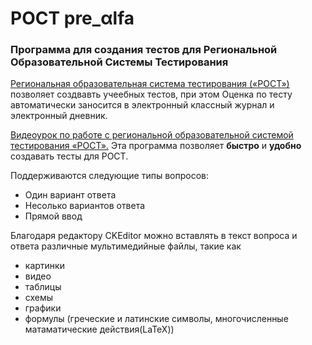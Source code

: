 # POCT pre_αlfa
### Программа для создания тестов для Региональной Образовательной Системы Тестирования
[Региональная образовательная система тестирования («РОСТ»)](http://www.ir-tech.ru/?products=rost) позволяет создвавть учеебных тестов, 
при этом Оценка по тесту автоматически заносится в электронный классный журнал и электронный дневник.

[Видеоурок по работе с региональной образовательной системой тестирования «РОСТ».](https://drive.google.com/file/d/0B9Ne8mwSPZxYYUx0ZXdnR1RBZEE/view?usp=sharing)
Эта программа позволяет **быстро** и **удобно** создавать тесты для РОСТ.

Поддерживаются следующие типы вопросов:
* Один вариант ответа
* Несолько вариантов ответа
* Прямой ввод

Благодаря редактору CKEditor можно вставлять в текст вопроса и ответа различные мультимедийные файлы, такие как
* картинки
* видео
* таблицы
* схемы
* графики
* формулы (греческие и латинские символы, многочисленные матаматические действия(LaTeX))
